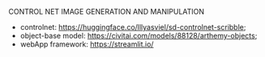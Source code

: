 CONTROL NET IMAGE GENERATION AND MANIPULATION

- controlnet: https://huggingface.co/lllyasviel/sd-controlnet-scribble;
- object-base model: https://civitai.com/models/88128/arthemy-objects;
- webApp framework: https://streamlit.io/
